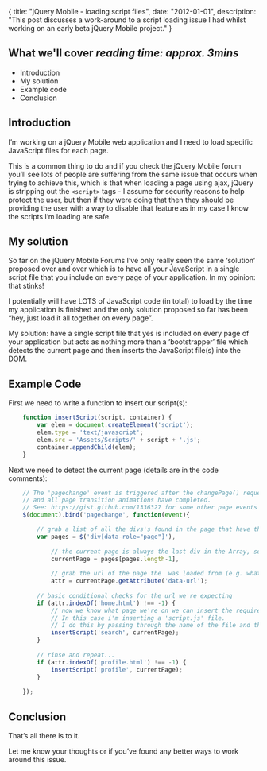 {
  title: "jQuery Mobile - loading script files",
  date:  "2012-01-01",
  description: "This post discusses a work-around to a script loading issue I had whilst working on an early beta jQuery Mobile project."
}

## What we'll cover *reading time: approx. 3mins*

- Introduction
- My solution
- Example code
- Conclusion

## Introduction
I’m working on a jQuery Mobile web application and I need to load specific JavaScript files for each page.

This is a common thing to do and if you check the jQuery Mobile forum you’ll see lots of people are suffering from the same issue that occurs when trying to achieve this, which is that when loading a page using ajax, jQuery is stripping out the `<script>` tags - I assume for security reasons to help protect the user, but then if they were doing that then they should be providing the user with a way to disable that feature as in my case I know the scripts I’m loading are safe.

## My solution
So far on the jQuery Mobile Forums I’ve only really seen the same ‘solution’ proposed over and over which is to have all your JavaScript in a single script file that you include on every page of your application. In my opinion: that stinks!

I potentially will have LOTS of JavaScript code (in total) to load by the time my application is finished and the only solution proposed so far has been “hey, just load it all together on every page”.

My solution: have a single script file that yes is included on every page of your application but acts as nothing more than a ‘bootstrapper’ file which detects the current page and then inserts the JavaScript file(s) into the DOM.

## Example Code
First we need to write a function to insert our script(s):

```js
	function insertScript(script, container) {
		var elem = document.createElement('script');
		elem.type = 'text/javascript';
		elem.src = 'Assets/Scripts/' + script + '.js';
		container.appendChild(elem);
	}
```

Next we need to detect the current page (details are in the code comments):

```js
	// The 'pagechange' event is triggered after the changePage() request has finished loading the page into the DOM 
	// and all page transition animations have completed.
	// See: https://gist.github.com/1336327 for some other page events
	$(document).bind('pagechange', function(event){

		// grab a list of all the divs's found in the page that have the attribute "role" with a value of "page"
		var pages = $('div[data-role="page"]'),
			
			// the current page is always the last div in the Array, so we store it in a variable
			currentPage = pages[pages.length-1],
			
			// grab the url of the page the  was loaded from (e.g. what page have we just ajax'ed into view)
			attr = currentPage.getAttribute('data-url');
		
		// basic conditional checks for the url we're expecting
		if (attr.indexOf('home.html') !== -1) {
			// now we know what page we're on we can insert the required scripts.
			// In this case i'm inserting a 'script.js' file.
			// I do this by passing through the name of the file and the 'currentPage' variable
			insertScript('search', currentPage);
		}
		
		// rinse and repeat...
		if (attr.indexOf('profile.html') !== -1) {
			insertScript('profile', currentPage);
		}
		
	});
```

## Conclusion
That’s all there is to it.

Let me know your thoughts or if you’ve found any better ways to work around this issue.
